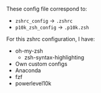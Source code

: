 These config file correspond to:
- `zshrc_config` &rarr; `.zshrc`
- `p10k_zsh_config` &rarr; `.p10k.zsh`

For this zshrc configuration, I have:
- oh-my-zsh
  - zsh-syntax-highlighting
- Own custom configs
- Anaconda
- fzf
- powerlevel10k